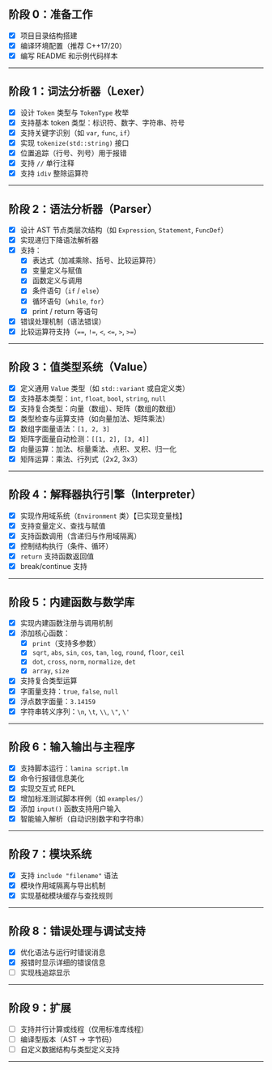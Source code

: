 ## 阶段 0：准备工作
- [X] 项目目录结构搭建
- [X] 编译环境配置（推荐 C++17/20）
- [X] 编写 README 和示例代码样本

---

## 阶段 1：词法分析器（Lexer）
- [X] 设计 `Token` 类型与 `TokenType` 枚举
- [X] 支持基本 token 类型：标识符、数字、字符串、符号
- [X] 支持关键字识别（如 `var`, `func`, `if`）
- [X] 实现 `tokenize(std::string)` 接口
- [X] 位置追踪（行号、列号）用于报错
- [X] 支持 `//` 单行注释
- [X] 支持 `idiv` 整除运算符

---

## 阶段 2：语法分析器（Parser）
- [X] 设计 AST 节点类层次结构（如 `Expression`, `Statement`, `FuncDef`）
- [X] 实现递归下降语法解析器
- [X] 支持：
  - [X] 表达式（加减乘除、括号、比较运算符）
  - [X] 变量定义与赋值
  - [X] 函数定义与调用
  - [X] 条件语句（`if` / `else`）
  - [X] 循环语句（`while`, `for`）
  - [X] print / return 等语句
- [X] 错误处理机制（语法错误）
- [X] 比较运算符支持（`==`, `!=`, `<`, `<=`, `>`, `>=`）

---

## 阶段 3：值类型系统（Value）
- [X] 定义通用 `Value` 类型（如 `std::variant` 或自定义类）
- [X] 支持基本类型：`int`, `float`, `bool`, `string`, `null`
- [X] 支持复合类型：向量（数组）、矩阵（数组的数组）
- [X] 类型检查与运算支持（如向量加法、矩阵乘法）
- [X] 数组字面量语法：`[1, 2, 3]`
- [X] 矩阵字面量自动检测：`[[1, 2], [3, 4]]`
- [X] 向量运算：加法、标量乘法、点积、叉积、归一化
- [X] 矩阵运算：乘法、行列式（2x2, 3x3）

---

## 阶段 4：解释器执行引擎（Interpreter）
- [X] 实现作用域系统（`Environment` 类）【已实现变量栈】
- [X] 支持变量定义、查找与赋值
- [X] 支持函数调用（含递归与作用域隔离）
- [X] 控制结构执行（条件、循环）
- [X] `return` 支持函数返回值
- [X] break/continue 支持

---

## 阶段 5：内建函数与数学库
- [X] 实现内建函数注册与调用机制
- [X] 添加核心函数：
  - [X] `print`（支持多参数）
  - [X] `sqrt`, `abs`, `sin`, `cos`, `tan`, `log`, `round`, `floor`, `ceil`
  - [X] `dot`, `cross`, `norm`, `normalize`, `det`
  - [X] `array`, `size`
- [X] 支持复合类型运算
- [X] 字面量支持：`true`, `false`, `null`
- [X] 浮点数字面量：`3.14159`
- [X] 字符串转义序列：`\n`, `\t`, `\\`, `\"`, `\'`

---

## 阶段 6：输入输出与主程序
- [X] 支持脚本运行：`lamina script.lm`
- [X] 命令行报错信息美化
- [X] 实现交互式 REPL
- [X] 增加标准测试脚本样例（如 `examples/`）
- [X] 添加 `input()` 函数支持用户输入
- [X] 智能输入解析（自动识别数字和字符串）

---

## 阶段 7：模块系统
- [X] 支持 `include "filename"` 语法
- [X] 模块作用域隔离与导出机制
- [X] 实现基础模块缓存与查找规则

---

## 阶段 8：错误处理与调试支持
- [X] 优化语法与运行时错误消息
- [X] 报错时显示详细的错误信息
- [ ] 实现栈追踪显示

---

## 阶段 9：扩展
- [ ] 支持并行计算或线程（仅用标准库线程）
- [ ] 编译型版本（AST → 字节码）
- [ ] 自定义数据结构与类型定义支持

---


